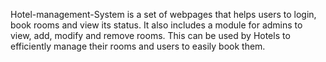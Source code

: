 Hotel-management-System is a set of webpages that helps users to login, book rooms and view its status. It also includes a module for admins to view, add, modify and  remove rooms. This can be used by Hotels to efficiently manage their rooms and users to easily book them.   
